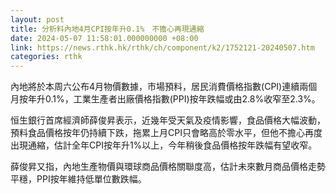 ```yaml
---
layout: post
title: 分析料內地4月CPI按年升0.1%　不擔心再現通縮
date: 2024-05-07 11:58:01.000000000 +08:00
link: https://news.rthk.hk/rthk/ch/component/k2/1752121-20240507.htm
categories: rthk
---
```


內地將於本周六公布4月物價數據，市場預料，居民消費價格指數(CPI)連續兩個月按年升0.1%，工業生產者出廠價格指數(PPI)按年跌幅或由2.8%收窄至2.3%。

恒生銀行首席經濟師薛俊昇表示，近幾年受天氣及疫情影響，食品價格大幅波動，預料食品價格按年仍持續下跌，拖累上月CPI只會略高於零水平，但他不擔心再度出現通縮，估計全年CPI按年升1%以上，今年稍後食品價格按年跌幅有望收窄。

薛俊昇又指，內地生產物價與環球商品價格關聯度高，估計未來數月商品價格走勢平穩，PPI按年維持低單位數跌幅。
